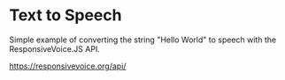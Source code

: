 # Text to Speech
Simple example of converting the string "Hello World" to speech with the ResponsiveVoice.JS API.

https://responsivevoice.org/api/
